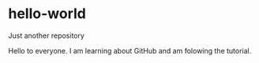 # hello-world
Just another repository

Hello to everyone. I am learning about GitHub and am folowing the tutorial.
